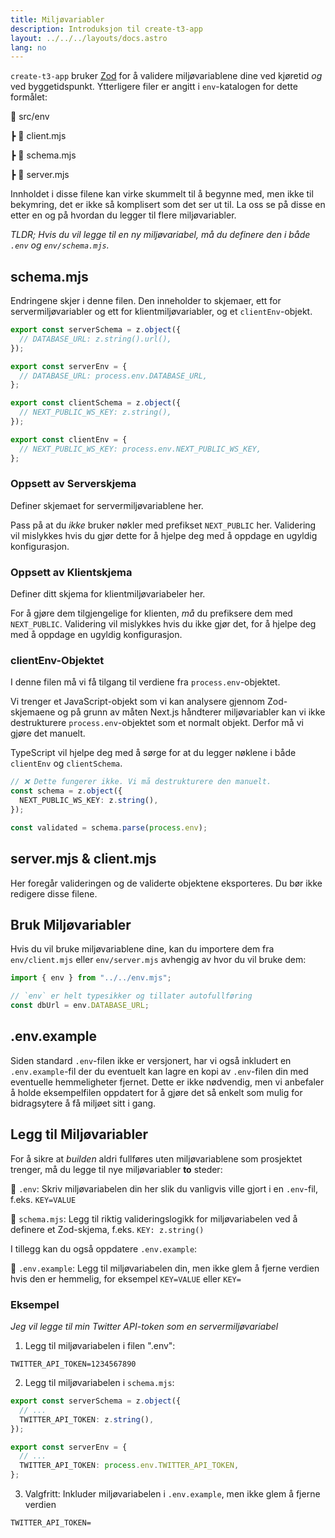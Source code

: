 ```yaml
---
title: Miljøvariabler
description: Introduksjon til create-t3-app
layout: ../../../layouts/docs.astro
lang: no
---
```


`create-t3-app` bruker [Zod](https://github.com/colinhacks/zod) for å validere miljøvariablene dine ved kjøretid _og_ ved byggetidspunkt. Ytterligere filer er angitt i `env`-katalogen for dette formålet:

📁 src/env

┣ 📄 client.mjs

┣ 📄 schema.mjs

┣ 📄 server.mjs

Innholdet i disse filene kan virke skummelt til å begynne med, men ikke til bekymring, det er ikke så komplisert som det ser ut til. La oss se på disse en etter en og på hvordan du legger til flere miljøvariabler.

_TLDR; Hvis du vil legge til en ny miljøvariabel, må du definere den i både `.env` og `env/schema.mjs`._

## schema.mjs

Endringene skjer i denne filen. Den inneholder to skjemaer, ett for servermiljøvariabler og ett for klientmiljøvariabler, og et `clientEnv`-objekt.

```ts:env/schema.mjs
export const serverSchema = z.object({
  // DATABASE_URL: z.string().url(),
});

export const serverEnv = {
  // DATABASE_URL: process.env.DATABASE_URL,
};

export const clientSchema = z.object({
  // NEXT_PUBLIC_WS_KEY: z.string(),
});

export const clientEnv = {
  // NEXT_PUBLIC_WS_KEY: process.env.NEXT_PUBLIC_WS_KEY,
};
```

### Oppsett av Serverskjema

Definer skjemaet for servermiljøvariablene her.

Pass på at du _ikke_ bruker nøkler med prefikset `NEXT_PUBLIC` her. Validering vil mislykkes hvis du gjør dette for å hjelpe deg med å oppdage en ugyldig konfigurasjon.

### Oppsett av Klientskjema

Definer ditt skjema for klientmiljøvariabeler her.

For å gjøre dem tilgjengelige for klienten, _må_ du prefiksere dem med `NEXT_PUBLIC`. Validering vil mislykkes hvis du ikke gjør det, for å hjelpe deg med å oppdage en ugyldig konfigurasjon.

### clientEnv-Objektet

I denne filen må vi få tilgang til verdiene fra `process.env`-objektet.

Vi trenger et JavaScript-objekt som vi kan analysere gjennom Zod-skjemaene og på grunn av måten Next.js håndterer miljøvariabler kan vi ikke destrukturere `process.env`-objektet som et normalt objekt. Derfor må vi gjøre det manuelt.

TypeScript vil hjelpe deg med å sørge for at du legger nøklene i både `clientEnv` og `clientSchema`.

```ts
// ❌ Dette fungerer ikke. Vi må destrukturere den manuelt.
const schema = z.object({
  NEXT_PUBLIC_WS_KEY: z.string(),
});

const validated = schema.parse(process.env);
```

## server.mjs & client.mjs

Her foregår valideringen og de validerte objektene eksporteres. Du bør ikke redigere disse filene.

## Bruk Miljøvariabler

Hvis du vil bruke miljøvariablene dine, kan du importere dem fra `env/client.mjs` eller `env/server.mjs` avhengig av hvor du vil bruke dem:

```ts:pages/api/hello.ts
import { env } from "../../env.mjs";

// `env` er helt typesikker og tillater autofullføring
const dbUrl = env.DATABASE_URL;
```

## .env.example

Siden standard `.env`-filen ikke er versjonert, har vi også inkludert en `.env.example`-fil der du eventuelt kan lagre en kopi av `.env`-filen din med eventuelle hemmeligheter fjernet. Dette er ikke nødvendig, men vi anbefaler å holde eksempelfilen oppdatert for å gjøre det så enkelt som mulig for bidragsytere å få miljøet sitt i gang.

## Legg til Miljøvariabler

For å sikre at _builden_ aldri fullføres uten miljøvariablene som prosjektet trenger, må du legge til nye miljøvariabler **to** steder:

📄 `.env`: Skriv miljøvariabelen din her slik du vanligvis ville gjort i en `.env`-fil, f.eks. `KEY=VALUE`

📄 `schema.mjs`: Legg til riktig valideringslogikk for miljøvariabelen ved å definere et Zod-skjema, f.eks. `KEY: z.string()`

I tillegg kan du også oppdatere `.env.example`:

📄 `.env.example`: Legg til miljøvariabelen din, men ikke glem å fjerne verdien hvis den er hemmelig, for eksempel `KEY=VALUE` eller `KEY=`

### Eksempel

_Jeg vil legge til min Twitter API-token som en servermiljøvariabel_

1. Legg til miljøvariabelen i filen ".env":

```
TWITTER_API_TOKEN=1234567890
```

2. Legg til miljøvariabelen i `schema.mjs`:

```ts
export const serverSchema = z.object({
  // ...
  TWITTER_API_TOKEN: z.string(),
});

export const serverEnv = {
  // ...
  TWITTER_API_TOKEN: process.env.TWITTER_API_TOKEN,
};
```

3. Valgfritt: Inkluder miljøvariabelen i `.env.example`, men ikke glem å fjerne verdien

```
TWITTER_API_TOKEN=
```

